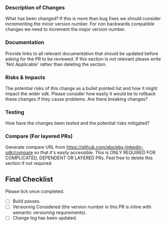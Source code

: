 ### Description of Changes

What has been changed? If this is more than bug fixes we should consider incrementing the minor 
version number. For non backwards compatible changes we need to increment the major version number.

### Documentation

Provide links to all relevant documentation that should be updated before asking for the PR to be reviewed. If this section is not relevant please write 'Not Applicable' rather than deleting the section.

### Risks & Impacts

The potential risks of this change as a bullet pointed list and how it might impact the wider sdk. Please consider how easily it would be to rollback these changes if they cause problems. Are there breaking changes?

### Testing

How have the changes been tested and the potential risks mitigated?

### Compare (For layered PRs)

Generate compare URL from https://github.com/ebx/ebx-linkedin-sdk/compare so that it's easily accessible. This is ONLY REQUIRED FOR COMPLICATED, DEPENDENT OR LAYERED PRs. Feel free to delete this section if not required.

## Final Checklist

Please tick once completed.

- [ ] Build passes.
- [ ] Versioning Considered (the version number in this PR is inline with semantic 
versioning requirements).
- [ ] Change log has been updated.